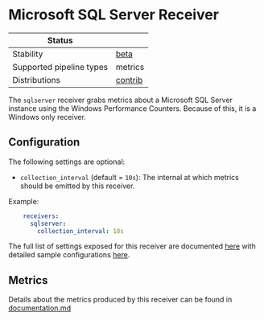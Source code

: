 # Microsoft SQL Server Receiver

| Status                   |           |
| ------------------------ |-----------|
| Stability                | [beta]    |
| Supported pipeline types | metrics   |
| Distributions            | [contrib] |

The `sqlserver` receiver grabs metrics about a Microsoft SQL Server instance using the Windows Performance Counters.
Because of this, it is a Windows only receiver.

## Configuration

The following settings are optional:

- `collection_interval` (default = `10s`): The internal at which metrics should be emitted by this receiver.

Example:

```yaml
    receivers:
      sqlserver:
        collection_interval: 10s
```

The full list of settings exposed for this receiver are documented [here](./config.go) with detailed sample configurations [here](./testdata/config.yaml).

## Metrics

Details about the metrics produced by this receiver can be found in [documentation.md](./documentation.md)

[beta]: https://github.com/open-telemetry/opentelemetry-collector#beta
[contrib]: https://github.com/open-telemetry/opentelemetry-collector-releases/tree/main/distributions/otelcol-contrib
